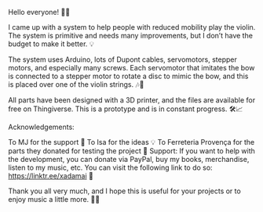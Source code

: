 Hello everyone! 🎻✨

I came up with a system to help people with reduced mobility play the violin. The system is primitive and needs many improvements, but I don’t have the budget to make it better. 💡

The system uses Arduino, lots of Dupont cables, servomotors, stepper motors, and especially many screws. Each servomotor that imitates the bow is connected to a stepper motor to rotate a disc to mimic the bow, and this is placed over one of the violin strings. 🎶🔧

All parts have been designed with a 3D printer, and the files are available for free on Thingiverse. This is a prototype and is in constant progress. 🛠️📈

Acknowledgements:

To MJ for the support 🙏
To Isa for the ideas 💡
To Ferreteria Provença for the parts they donated for testing the project 🏪
Support: If you want to help with the development, you can donate via PayPal, buy my books, merchandise, listen to my music, etc. You can visit the following link to do so: https://linktr.ee/xadamai 💖

Thank you all very much, and I hope this is useful for your projects or to enjoy music a little more. 🎵😊

